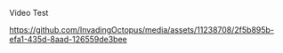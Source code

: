 Video Test

https://github.com/InvadingOctopus/media/assets/11238708/2f5b895b-efa1-435d-8aad-126559de3bee

